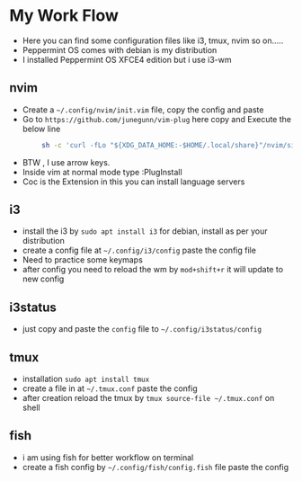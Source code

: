 # My Work Flow

- Here you can find some configuration files like i3, tmux, nvim so on.....
- Peppermint OS comes with debian is my distribution
- I installed Peppermint OS XFCE4 edition but i use i3-wm

## nvim 

- Create a `~/.config/nvim/init.vim` file, copy the config and paste
- Go to `https://github.com/junegunn/vim-plug` here copy and Execute the below line     
```bash
        sh -c 'curl -fLo "${XDG_DATA_HOME:-$HOME/.local/share}"/nvim/site/autoload/plug.vim --create-dirs \ https://raw.githubusercontent.com/junegunn/vim-plug/master/plug.vim'
```
- BTW , I use arrow keys. 
- Inside vim at normal mode type :PlugInstall
- Coc is the Extension in this you can install language servers

## i3

- install the i3 by `sudo apt install i3` for debian, install as per your distribution
- create a config file at `~/.config/i3/config` paste the config file
- Need to practice some keymaps
- after config you need to reload the wm by `mod+shift+r` it will update to new config

## i3status

- just copy and paste the `config` file to `~/.config/i3status/config`

## tmux

- installation `sudo apt install tmux`
- create a file in at `~/.tmux.conf` paste the config
- after creation reload the tmux by `tmux source-file ~/.tmux.conf` on shell

## fish

- i am using fish for better workflow on terminal
- create a fish config by `~/.config/fish/config.fish` file paste the config 




